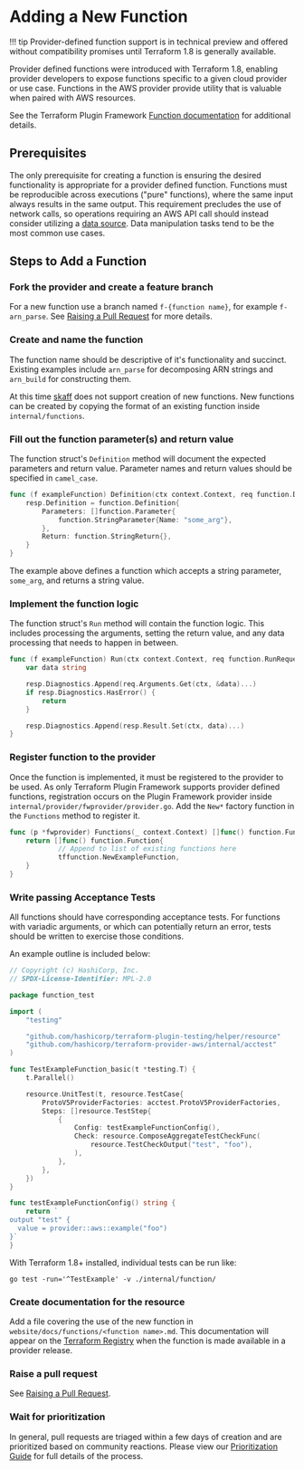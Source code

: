 # Adding a New Function

!!! tip
    Provider-defined function support is in technical preview and offered without compatibility promises until Terraform 1.8 is generally available.

Provider defined functions were introduced with Terraform 1.8, enabling provider developers to expose functions specific to a given cloud provider or use case.
Functions in the AWS provider provide utility that is valuable when paired with AWS resources.

See the Terraform Plugin Framework [Function documentation](https://developer.hashicorp.com/terraform/plugin/framework/functions) for additional details.

## Prerequisites

The only prerequisite for creating a function is ensuring the desired functionality is appropriate for a provider defined function.
Functions must be reproducible across executions ("pure" functions), where the same input always results in the same output.
This requirement precludes the use of network calls, so operations requiring an AWS API call should instead consider utilizing a [data source](add-a-new-datasource.md).
Data manipulation tasks tend to be the most common use cases.

## Steps to Add a Function

### Fork the provider and create a feature branch

For a new function use a branch named `f-{function name}`, for example `f-arn_parse`.
See [Raising a Pull Request](raising-a-pull-request.md) for more details.

### Create and name the function

The function name should be descriptive of it's functionality and succinct.
Existing examples include `arn_parse` for decomposing ARN strings and `arn_build` for constructing them.

At this time [skaff](skaff.md) does not support creation of new functions.
New functions can be created by copying the format of an existing function inside `internal/functions`.

### Fill out the function parameter(s) and return value

The function struct's `Definition` method will document the expected parameters and return value.
Parameter names and return values should be specified in `camel_case`.

```go
func (f exampleFunction) Definition(ctx context.Context, req function.DefinitionRequest, resp *function.DefinitionResponse) {
	resp.Definition = function.Definition{
		Parameters: []function.Parameter{
			function.StringParameter{Name: "some_arg"},
		},
		Return: function.StringReturn{},
	}
}
```

The example above defines a function which accepts a string parameter, `some_arg`, and returns a string value.

### Implement the function logic

The function struct's `Run` method will contain the function logic.
This includes processing the arguments, setting the return value, and any data processing that needs to happen in between.

```go
func (f exampleFunction) Run(ctx context.Context, req function.RunRequest, resp *function.RunResponse) {
	var data string

	resp.Diagnostics.Append(req.Arguments.Get(ctx, &data)...)
	if resp.Diagnostics.HasError() {
		return
	}

	resp.Diagnostics.Append(resp.Result.Set(ctx, data)...)
}
```

### Register function to the provider

Once the function is implemented, it must be registered to the provider to be used.
As only Terraform Plugin Framework supports provider defined functions, registration occurs on the Plugin Framework provider inside `internal/provider/fwprovider/provider.go`.
Add the `New*` factory function in the `Functions` method to register it.

```go
func (p *fwprovider) Functions(_ context.Context) []func() function.Function {
	return []func() function.Function{
            // Append to list of existing functions here
            tffunction.NewExampleFunction,
	}
}
```

### Write passing Acceptance Tests

All functions should have corresponding acceptance tests.
For functions with variadic arguments, or which can potentially return an error, tests should be written to exercise those conditions.

An example outline is included below:

```go
// Copyright (c) HashiCorp, Inc.
// SPDX-License-Identifier: MPL-2.0

package function_test

import (
	"testing"

	"github.com/hashicorp/terraform-plugin-testing/helper/resource"
	"github.com/hashicorp/terraform-provider-aws/internal/acctest"
)

func TestExampleFunction_basic(t *testing.T) {
	t.Parallel()

	resource.UnitTest(t, resource.TestCase{
		ProtoV5ProviderFactories: acctest.ProtoV5ProviderFactories,
		Steps: []resource.TestStep{
			{
				Config: testExampleFunctionConfig(),
				Check: resource.ComposeAggregateTestCheckFunc(
					resource.TestCheckOutput("test", "foo"),
				),
			},
		},
	})
}

func testExampleFunctionConfig() string {
	return `
output "test" {
  value = provider::aws::example("foo")
}`
}
```

With Terraform 1.8+ installed, individual tests can be run like:

```console
go test -run='^TestExample' -v ./internal/function/
```

### Create documentation for the resource

Add a file covering the use of the new function in `website/docs/functions/<function name>.md`.
This documentation will appear on the [Terraform Registry](https://registry.terraform.io/providers/hashicorp/aws/latest) when the function is made available in a provider release.

### Raise a pull request

See [Raising a Pull Request](raising-a-pull-request.md).

### Wait for prioritization

In general, pull requests are triaged within a few days of creation and are prioritized based on community reactions.
Please view our [Prioritization Guide](prioritization.md) for full details of the process.
